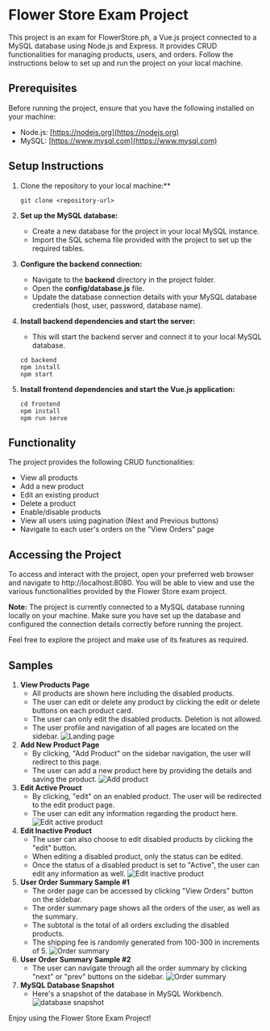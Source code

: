 # Flower Store Exam Project

This project is an exam for FlowerStore.ph, a Vue.js project connected to a MySQL database using Node.js and Express. It provides CRUD functionalities for managing products, users, and orders. Follow the instructions below to set up and run the project on your local machine.

## Prerequisites

Before running the project, ensure that you have the following installed on your machine:

- Node.js: [https://nodejs.org](https://nodejs.org)
- MySQL: [https://www.mysql.com](https://www.mysql.com)

## Setup Instructions

1. Clone the repository to your local machine:**

   ```shell
   git clone <repository-url>

2. **Set up the MySQL database:**
   - Create a new database for the project in your local MySQL instance.
   - Import the SQL schema file provided with the project to set up the required tables.<br>

3. **Configure the backend connection:**
   - Navigate to the **backend** directory in the project folder.
   - Open the **config/database.js** file.
   - Update the database connection details with your MySQL database credentials (host, user, password, database name).<br>

4. **Install backend dependencies and start the server:**
   - This will start the backend server and connect it to your local MySQL database.

   ```shell
   cd backend
   npm install
   npm start

5. **Install frontend dependencies and start the Vue.js application:**

   ```shell
   cd frontend
   npm install
   npm run serve

## Functionality
The project provides the following CRUD functionalities:
   - View all products
   - Add a new product
   - Edit an existing product
   - Delete a product
   - Enable/disable products
   - View all users using pagination (Next and Previous buttons)
   - Navigate to each user's orders on the "View Orders" page

## Accessing the Project
To access and interact with the project, open your preferred web browser and navigate to http://localhost:8080. You will be able to view and use the various functionalities provided by the Flower Store exam project.

**Note:** The project is currently connected to a MySQL database running locally on your machine. Make sure you have set up the database and configured the connection details correctly before running the project.

Feel free to explore the project and make use of its features as required.

## Samples
1. **View Products Page**
   - All products are shown here including the disabled products.
   - The user can edit or delete any product by clicking the edit or delete buttons on each product card.
   - The user can only edit the disabled products. Deletion is not allowed.
   - The user profile and navigation of all pages are located on the sidebar.
     ![Landing page](samples/landing.png)
2. **Add New Product Page**
   - By clicking, "Add Product" on the sidebar navigation, the user will redirect to this page.
   - The user can add a new product here by providing the details and saving the product.
     ![Add product](samples/add-new-product.png)
4. **Edit Active Prouct**
   - By clicking, "edit" on an enabled product. The user will be redirected to the edit product page.
   - The user can edit any information regarding the product here.
     ![Edit active product](samples/edit-active-product.png)
6. **Edit Inactive Product**
   - The user can also choose to edit disabled products by clicking the "edit" button.
   - When editing a disabled product, only the status can be edited.
   - Once the status of a disabled product is set to "Active", the user can edit any information as well.
     ![Edit inactive product](samples/edit-inactive-product.png)
8. **User Order Summary Sample #1**
   - The order page can be accessed by clicking "View Orders" button on the sidebar.
   - The order summary page shows all the orders of the user, as well as the summary.
   - The subtotal is the total of all orders excluding the disabled products.
   - The shipping fee is randomly generated from 100-300 in increments of 5.
     ![Order summary](samples/user-order-summary.png)
10. **User Order Summary Sample #2**
    - The user can navigate through all the order summary by clicking "next" or "prev" buttons on the sidebar.
    ![Order summary](samples/user-order-summary-1.png)
12. **MySQL Database Snapshot**
    - Here's a snapshot of the database in MySQL Workbench.
      ![database snapshot](database.png)

Enjoy using the Flower Store Exam Project!
   
